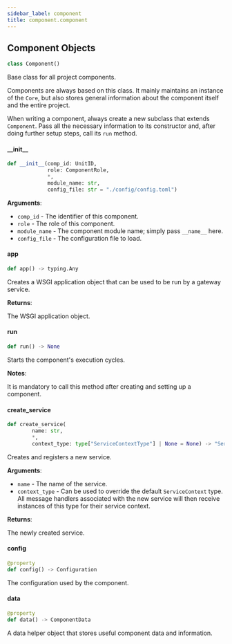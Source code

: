 ```yaml
---
sidebar_label: component
title: component.component
---
```


## Component Objects

```python
class Component()
```

Base class for all project components.

Components are always based on this class. It mainly maintains an instance of the ``Core``, but also stores general information
about the component itself and the entire project.

When writing a component, always create a new subclass that extends ``Component``. Pass all the necessary information to its
constructor and, after doing further setup steps, call its ``run`` method.

#### \_\_init\_\_

```python
def __init__(comp_id: UnitID,
             role: ComponentRole,
             *,
             module_name: str,
             config_file: str = "./config/config.toml")
```

**Arguments**:

- `comp_id` - The identifier of this component.
- `role` - The role of this component.
- `module_name` - The component module name; simply pass ``__name__`` here.
- `config_file` - The configuration file to load.

#### app

```python
def app() -> typing.Any
```

Creates a WSGI application object that can be used to be run by a gateway service.

**Returns**:

  The WSGI application object.

#### run

```python
def run() -> None
```

Starts the component&#x27;s execution cycles.

**Notes**:

  It is mandatory to call this method after creating and setting up a component.

#### create\_service

```python
def create_service(
        name: str,
        *,
        context_type: type["ServiceContextType"] | None = None) -> "Service"
```

Creates and registers a new service.

**Arguments**:

- `name` - The name of the service.
- `context_type` - Can be used to override the default ``ServiceContext`` type. All message handlers
  associated with the new service will then receive instances of this type for their service context.
  

**Returns**:

  The newly created service.

#### config

```python
@property
def config() -> Configuration
```

The configuration used by the component.

#### data

```python
@property
def data() -> ComponentData
```

A data helper object that stores useful component data and information.

